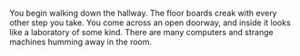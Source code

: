 You begin walking down the hallway. The floor boards creak with every other step you take. 
You come across an open doorway, and inside it looks like a laboratory of some kind. There are many computers and strange machines humming away in the room.
